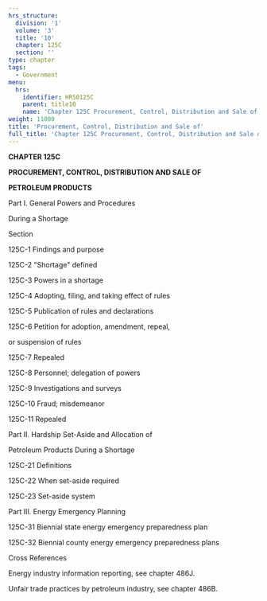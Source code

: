 ```yaml
---
hrs_structure:
  division: '1'
  volume: '3'
  title: '10'
  chapter: 125C
  section: ''
type: chapter
tags:
  - Government
menu:
  hrs:
    identifier: HRS0125C
    parent: title10
    name: 'Chapter 125C Procurement, Control, Distribution and Sale of'
weight: 11000
title: 'Procurement, Control, Distribution and Sale of'
full_title: 'Chapter 125C Procurement, Control, Distribution and Sale of'
---
```

**CHAPTER 125C**

**PROCUREMENT, CONTROL, DISTRIBUTION AND SALE OF**

**PETROLEUM PRODUCTS**

Part I. General Powers and Procedures

During a Shortage

Section

125C-1 Findings and purpose

125C-2 "Shortage" defined

125C-3 Powers in a shortage

125C-4 Adopting, filing, and taking effect of rules

125C-5 Publication of rules and declarations

125C-6 Petition for adoption, amendment, repeal,

or suspension of rules

125C-7 Repealed

125C-8 Personnel; delegation of powers

125C-9 Investigations and surveys

125C-10 Fraud; misdemeanor

125C-11 Repealed

Part II. Hardship Set-Aside and Allocation of

Petroleum Products During a Shortage

125C-21 Definitions

125C-22 When set-aside required

125C-23 Set-aside system

Part III. Energy Emergency Planning

125C-31 Biennial state energy emergency preparedness plan

125C-32 Biennial county energy emergency preparedness plans

Cross References

Energy industry information reporting, see chapter 486J.

Unfair trade practices by petroleum industry, see chapter 486B.